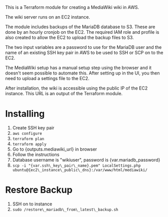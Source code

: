 This is a Terraform module for creating a MediaWiki wiki in AWS.

The wiki server runs on an EC2 instance.

The module includes backups of the MariaDB database to S3. These are done by an hourly cronjob on
the EC2. The required IAM role and profile is also created to allow the EC2 to upload the backup
files to S3.

The two input variables are a password to use for the MariaDB user and the name of an existing SSH
key pair in AWS to be used to SSH or SCP on to the EC2.

The MediaWiki setup has a manual setup step using the browser and it doesn't seem possible to
automate this. After setting up in the UI, you then need to upload a settings file to the EC2.

After installation, the wiki is accessible using the public IP of the EC2 instance. This URL is an
output of the Terraform module.

# Installing

1. Create SSH key pair
1. `aws configure`
1. `terraform plan`
1. `terraform apply`
1. Go to {outputs.mediawiki\_url} in browser
1. Follow the instructions
1. Database username is "wikiuser", password is {var.mariadb\_password}
1. `scp -i "{var.ssh\_key\_pair\_name}.pem" LocalSettings.php ubuntu@{ec2\_instance\_public\_dns}:/var/www/html/mediawiki/`

# Restore Backup

1. SSH on to instance
1. `sudo /restore\_mariadb\_from\_latest\_backup.sh`
